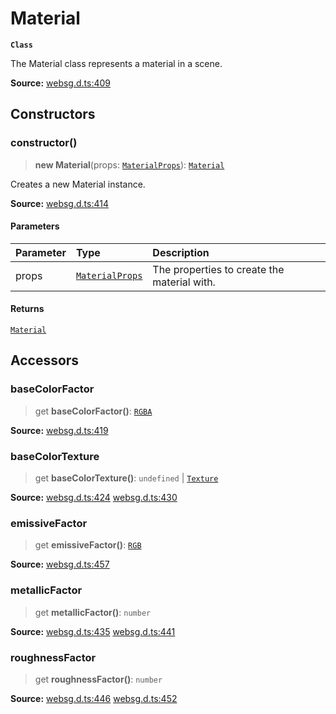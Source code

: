 # Material

**`Class`**

The Material class represents a material in a scene.

**Source:** [websg.d.ts:409](https://github.com/thirdroom/thirdroom/blob/4c397b03/packages/websg-types/types/websg.d.ts#L409)

## Constructors

### constructor()

> **new Material**(props: [`MaterialProps`](../interfaces/interface.MaterialProps.md)): [`Material`](class.Material.md)

Creates a new Material instance.

**Source:** [websg.d.ts:414](https://github.com/thirdroom/thirdroom/blob/4c397b03/packages/websg-types/types/websg.d.ts#L414)

#### Parameters

| Parameter | Type                                                        | Description                                 |
| :-------- | :---------------------------------------------------------- | :------------------------------------------ |
| props     | [`MaterialProps`](../interfaces/interface.MaterialProps.md) | The properties to create the material with. |

#### Returns

[`Material`](class.Material.md)

## Accessors

### baseColorFactor

> get **baseColorFactor()**: [`RGBA`](class.RGBA.md)

**Source:** [websg.d.ts:419](https://github.com/thirdroom/thirdroom/blob/4c397b03/packages/websg-types/types/websg.d.ts#L419)

### baseColorTexture

> get **baseColorTexture()**: `undefined` \| [`Texture`](class.Texture.md)

**Source:** [websg.d.ts:424](https://github.com/thirdroom/thirdroom/blob/4c397b03/packages/websg-types/types/websg.d.ts#L424) [websg.d.ts:430](https://github.com/thirdroom/thirdroom/blob/4c397b03/packages/websg-types/types/websg.d.ts#L430)

### emissiveFactor

> get **emissiveFactor()**: [`RGB`](class.RGB.md)

**Source:** [websg.d.ts:457](https://github.com/thirdroom/thirdroom/blob/4c397b03/packages/websg-types/types/websg.d.ts#L457)

### metallicFactor

> get **metallicFactor()**: `number`

**Source:** [websg.d.ts:435](https://github.com/thirdroom/thirdroom/blob/4c397b03/packages/websg-types/types/websg.d.ts#L435) [websg.d.ts:441](https://github.com/thirdroom/thirdroom/blob/4c397b03/packages/websg-types/types/websg.d.ts#L441)

### roughnessFactor

> get **roughnessFactor()**: `number`

**Source:** [websg.d.ts:446](https://github.com/thirdroom/thirdroom/blob/4c397b03/packages/websg-types/types/websg.d.ts#L446) [websg.d.ts:452](https://github.com/thirdroom/thirdroom/blob/4c397b03/packages/websg-types/types/websg.d.ts#L452)
